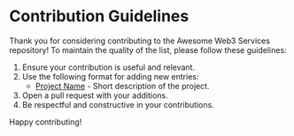 # Contribution Guidelines

Thank you for considering contributing to the Awesome Web3 Services repository! To maintain the quality of the list, please follow these guidelines:

1. Ensure your contribution is useful and relevant.
2. Use the following format for adding new entries:
   - [Project Name](URL) - Short description of the project.
3. Open a pull request with your additions.
4. Be respectful and constructive in your contributions.

Happy contributing!
